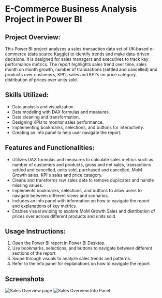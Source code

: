 # E-Commerce Business Analysis Project in Power BI

## Project Overview:
This Power BI project analyzes a sales transaction data set of UK-based e-commerce (data source [Kaggle](https://www.kaggle.com/datasets/gabrielramos87/an-online-shop-business)) to identify trends and make data-driven decisions. It is designed for sales managers and executives to track key performance metrics.
   The report highlights sales trend over time, sales month on month growth, number of transactions (settled and cancelled) and products over customers, KPI's sales and KPI's on price category, distribution of prices over units sold.

## Skills Utilized:
- Data analysis and visualization.
- Data modeling with DAX formulas and measures.
- Data cleaning and transformation.
- Designing KPIs to monitor sales performance.
- Implementing bookmarks, selections, and buttons for interactivity.
- Creating an info panel to help user navigate the report.

## Features and Functionalities:
- Utilizes DAX formulas and measures to calculate sales metrics such as number of customers and products, gross and net sales, transactions settled and cancelled, units sold, purchased and cancelled, MoM Growth sales, KPI's sales and price category.
- Cleans and transforms raw sales data to remove duplicates and handle missing values.
- Implements bookmarks, selections, and buttons to allow users to navigate between different views and scenarios.
- Includes an info panel with information on how to navigate the report and explanations of key metrics.
- Enables visual swiping to explore MoM Growth Sales and distribution of prices over across different products and units sold.

## Usage Instructions:
1. Open the Power BI report in Power BI Desktop.
2. Use bookmarks, selections, and buttons to navigate between different sections of the report.
3. Swipe through visuals to analyze sales trends and patterns.
5. Refer to the info panel for explanations on how to navigate the report.

  ## Screenshots

![Sales Overview page](https://github.com/AlinaB88/Power-BI-Report/issues/1#issue-2152796490)
![Sales Overview Info Panel](https://github.com/AlinaB88/Power-BI-Report/issues/1#issuecomment-1962964214)


 

   
